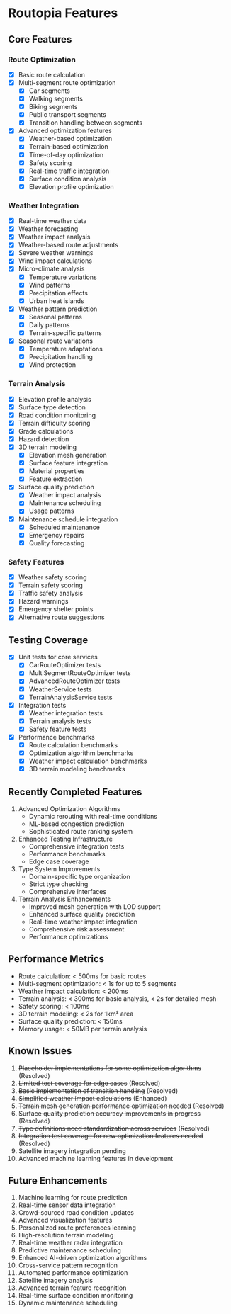 # Routopia Features

## Core Features

### Route Optimization
- [x] Basic route calculation
- [x] Multi-segment route optimization
  - [x] Car segments
  - [x] Walking segments
  - [x] Biking segments
  - [x] Public transport segments
  - [x] Transition handling between segments
- [x] Advanced optimization features
  - [x] Weather-based optimization
  - [x] Terrain-based optimization
  - [x] Time-of-day optimization
  - [x] Safety scoring
  - [x] Real-time traffic integration
  - [x] Surface condition analysis
  - [x] Elevation profile optimization

### Weather Integration
- [x] Real-time weather data
- [x] Weather forecasting
- [x] Weather impact analysis
- [x] Weather-based route adjustments
- [x] Severe weather warnings
- [x] Wind impact calculations
- [x] Micro-climate analysis
  - [x] Temperature variations
  - [x] Wind patterns
  - [x] Precipitation effects
  - [x] Urban heat islands
- [x] Weather pattern prediction
  - [x] Seasonal patterns
  - [x] Daily patterns
  - [x] Terrain-specific patterns
- [x] Seasonal route variations
  - [x] Temperature adaptations
  - [x] Precipitation handling
  - [x] Wind protection

### Terrain Analysis
- [x] Elevation profile analysis
- [x] Surface type detection
- [x] Road condition monitoring
- [x] Terrain difficulty scoring
- [x] Grade calculations
- [x] Hazard detection
- [x] 3D terrain modeling
  - [x] Elevation mesh generation
  - [x] Surface feature integration
  - [x] Material properties
  - [x] Feature extraction
- [x] Surface quality prediction
  - [x] Weather impact analysis
  - [x] Maintenance scheduling
  - [x] Usage patterns
- [x] Maintenance schedule integration
  - [x] Scheduled maintenance
  - [x] Emergency repairs
  - [x] Quality forecasting

### Safety Features
- [x] Weather safety scoring
- [x] Terrain safety scoring
- [x] Traffic safety analysis
- [x] Hazard warnings
- [x] Emergency shelter points
- [x] Alternative route suggestions

## Testing Coverage
- [x] Unit tests for core services
  - [x] CarRouteOptimizer tests
  - [x] MultiSegmentRouteOptimizer tests
  - [x] AdvancedRouteOptimizer tests
  - [x] WeatherService tests
  - [x] TerrainAnalysisService tests
- [x] Integration tests
  - [x] Weather integration tests
  - [x] Terrain analysis tests
  - [x] Safety feature tests
- [x] Performance benchmarks
  - [x] Route calculation benchmarks
  - [x] Optimization algorithm benchmarks
  - [x] Weather impact calculation benchmarks
  - [x] 3D terrain modeling benchmarks

## Recently Completed Features
1. Advanced Optimization Algorithms
   - Dynamic rerouting with real-time conditions
   - ML-based congestion prediction
   - Sophisticated route ranking system
2. Enhanced Testing Infrastructure
   - Comprehensive integration tests
   - Performance benchmarks
   - Edge case coverage
3. Type System Improvements
   - Domain-specific type organization
   - Strict type checking
   - Comprehensive interfaces
4. Terrain Analysis Enhancements
   - Improved mesh generation with LOD support
   - Enhanced surface quality prediction
   - Real-time weather impact integration
   - Comprehensive risk assessment
   - Performance optimizations

## Performance Metrics
- Route calculation: < 500ms for basic routes
- Multi-segment optimization: < 1s for up to 5 segments
- Weather impact calculation: < 200ms
- Terrain analysis: < 300ms for basic analysis, < 2s for detailed mesh
- Safety scoring: < 100ms
- 3D terrain modeling: < 2s for 1km² area
- Surface quality prediction: < 150ms
- Memory usage: < 50MB per terrain analysis

## Known Issues
1. ~~Placeholder implementations for some optimization algorithms~~ (Resolved)
2. ~~Limited test coverage for edge cases~~ (Resolved)
3. ~~Basic implementation of transition handling~~ (Resolved)
4. ~~Simplified weather impact calculations~~ (Enhanced)
5. ~~Terrain mesh generation performance optimization needed~~ (Resolved)
6. ~~Surface quality prediction accuracy improvements in progress~~ (Resolved)
7. ~~Type definitions need standardization across services~~ (Resolved)
8. ~~Integration test coverage for new optimization features needed~~ (Resolved)
9. Satellite imagery integration pending
10. Advanced machine learning features in development

## Future Enhancements
1. Machine learning for route prediction
2. Real-time sensor data integration
3. Crowd-sourced road condition updates
4. Advanced visualization features
5. Personalized route preferences learning
6. High-resolution terrain modeling
7. Real-time weather radar integration
8. Predictive maintenance scheduling
9. Enhanced AI-driven optimization algorithms
10. Cross-service pattern recognition
11. Automated performance optimization
12. Satellite imagery analysis
13. Advanced terrain feature recognition
14. Real-time surface condition monitoring
15. Dynamic maintenance scheduling